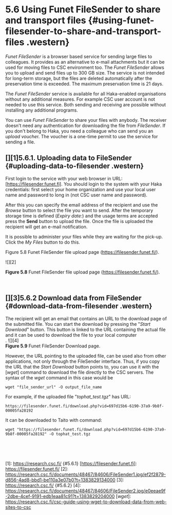 # 5.6 Using Funet FileSender to share and transport files {#using-funet-filesender-to-share-and-transport-files .western}

*Funet FileSender* is a browser based service for sending large files to
colleagues. It provides as an alternative to e-mail attachments but it
can be used for moving files to CSC environment too. The *Funet
FileSender* allows you to upload and send files up to 300 GB size. The
service is not intended for long-term storage, but the files are deleted
automatically after the preservation time is exceeded. The maximum
preservation time is 21 days.

The *Funet FileSender* service is available for all Haka-enabled
organisations without any additional measures. For example CSC user
account is not needed to use this service. Both sending and receiving
are possible without installing any additional programs.

You can use *Funet FileSender* to share your files with anybody. The
<span lang="en-US">receiver</span> doesn't need any authentication for
downloading the file from <span lang="en-US">*FileSender*</span><span
lang="en-US">.</span> If you don't belong to Haka, you need a colleague
who can send you an *upload vouche*r. The voucher is a one-time permit
to use the service for sending a file.

## [][1]5.6.1. Uploading data to FileSender {#uploading-data-to-filesender .western}

First login to the service with your web browser in URL:
[https://filesender.funet.fi]. You should login to the system with your
Haka credentials: first select your home organization and use your local
user name and password to long in (not CSC user name and password).

After this you can specify the email address of the recipient and use
the *Browse* button to select the file you want to send. After the
temporary storage time is defined (*Expiry date:*) and the usage terms
are accepted press the **Send** button to upload the file. Once the file
is uploaded the recipient will get an e-mail notification.

It is possible to administer your files while they are waiting for the
pick-up. Click the *My Files* button to do this.

Figure 5.8 Funet FileSender file upload page
(https://filesender.funet.fi/).

![][2]

**Figure 5.8** Funet FileSender file upload page
(<https://filesender.funet.fi/>).

 

## [][3]5.6.2 Download data from FileSender {#download-data-from-filesender .western}

The recipient will get an email that contains an URL to the download
page of the submitted file. You can start the download by pressing the
"*Start Download*" button. This button is linked to the URL containing
the actual file and it can be used to download the file to your local
computer  
. ![][4]  
**Figure 5.9** Funet FileSender Download page.

However, the URL pointing to the uploaded file, can be used also from
other applications, not only through the FileSender interface. Thus, if
you copy the URL that the *Start Download* button points to, you can use
it with the [*wget*] command to download the file directly to the CSC
servers. The syntax of the *wget* command in this case would be

~~~~ western
wget "file_sender_url" -O output_file_name
~~~~

For example, if the uploaded file "*tophat\_test.tgz*" has URL:

`https://filesender.funet.fi/download.php?vid=697d15b6-6190-37a9-9b8f-00005fa28192`

It can be downloaded to Taito with command:

    wget "https://filesender.funet.fi/download.php?vid=697d15b6-6190-37a9-9b8f-00005fa28192" -O tophat_test.tgz

 

 

  [1]: https://research.csc.fi/ {#5.6.1}
  [https://filesender.funet.fi]: https://filesender.funet.fi/
  [2]: https://research.csc.fi/documents/48467/84606/FileSender1.jpg/ef2f2879-d856-4ad8-bbd1-be110a3e07b0?t=1383829134000
  [3]: https://research.csc.fi/ {#5.6.2}
  [4]: https://research.csc.fi/documents/48467/84606/FileSender2.jpg/e0eeae9f-2dbe-4cef-9191-edb1eaa81c91?t=1383829204000
  [*wget*]: https://research.csc.fi/csc-guide-using-wget-to-download-data-from-web-sites-to-csc
